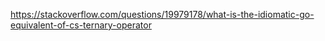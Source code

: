 <https://stackoverflow.com/questions/19979178/what-is-the-idiomatic-go-equivalent-of-cs-ternary-operator>
